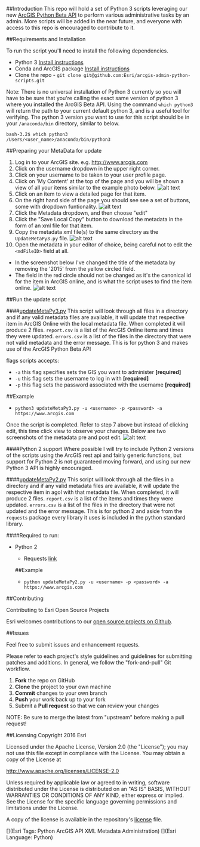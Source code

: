 
##Introduction
This repo will hold a set of Python 3 scripts leveraging our new [ArcGIS Python Beta API](https://developers.arcgis.com/python/) to perform various administrative tasks by an admin. More scripts will be added in the near future, and everyone with access to this repo is encouraged to contribute to it.

##Requirements and Installation

To run the script you'll need to install the following dependencies.

* Python 3 [Install instructions](https://www.continuum.io/downloads)
* Conda and ArcGIS package [Install instructions](https://developers.arcgis.com/python/guide/Install-and-set-up/)
* Clone the repo - ```git clone git@github.com:Esri/arcgis-admin-python-scripts.git```

Note: There is no universal installation of Python 3 currently so you will have to be sure that you're calling the exact same version of python 3 where you installed the ArcGIS Beta API. Using the command `which python3` will return the path to your current default python 3, and is a useful tool for verifying. The python 3 version you want to use for this script should be in your ```/anaconda/bin``` directory, similar to below.

```
bash-3.2$ which python3
/Users/<user_name>/anaconda/bin/python3
```

##Preparing your MetaData for update
1. Log in to your ArcGIS site.
	e.g. http://www.arcgis.com
1. Click on the username dropdown in the upper right corner.
1. Click on your username to be taken to your user profile page.
1. Click on 'My Content' at the top of the page and you will be shown a view of all your items similar to the example photo below.
![alt text](https://github.com/ArcGIS/python-admin/blob/master/images/2.png "My Content")
1. Click on an item to view a detailed page for that item.
1. On the right hand side of the page you should see see a set of buttons, some with dropdown funtionality.
 ![alt text](https://github.com/ArcGIS/python-admin/blob/master/images/3.png "detailed page")
1. Click the Metadata dropdown, and then choose "edit"
1. Click the "Save Local Copy" button to download the metadata in the form of an xml file for that item.
1. Copy the metadata xml file(s) to the same directory as the `UpdateMetaPy3.py` file.
![alt text](https://github.com/ArcGIS/python-admin/blob/master/images/4.png "save local copy example")
1. Open the metadata in your editor of choice, being careful not to edit the `<mdFileID>` field at all.
  *  In the screenshot below I've changed the title of the metadata by removing the '2015' from the yellow circled field.
  *  The field in the red circle should not be changed as it's the canonical id for the item in ArcGIS online, and is what the script uses to find the item online.
    ![alt text](https://github.com/ArcGIS/python-admin/blob/master/images/5.png "editing the metadata")



##Run the update script

####[updateMetaPy3.py](https://github.com/ArcGIS/python-admin/blob/master/updateMetaPy3.py)
This script will look through all files in a directory and if any valid metadata files are available, it will update that respective item in ArcGIS Online with the local metadata file. When completed it will produce 2 files. `report.csv` is a list of the ArcGIS Online items and times they were updated. `errors.csv` is a list of the files in the directory that were not valid metadata and the error message. This is for python 3 and makes use of the ArcGIS Python Beta API

flags scripts accepts:  
  * `-a` this flag specifies sets the GIS you want to administer __[required]__    
  * `-u` this flag sets the username to log in with __[required]__    
  * `-p` this flag sets the password associated with the username __[required]__    

##Example
* `python3 updateMetaPy3.py -u <username> -p <password> -a https://www.arcgis.com`

Once the script is completed. Refer to step 7 above but instead of clicking edit, this time click view to observe your changes. Below are two screenshots of the metadata pre and post edit.
![alt text](https://github.com/ArcGIS/python-admin/blob/master/images/6_7.jpg "before editing and after editing")



####Python 2 support
Where possible I will try to include Python 2 versions of the scripts using the ArcGIS rest api and fairly generic functions, but support for Python 2 is not guaranteed moving forward, and using our new Python 3 API is highly encouraged.

####[updateMetaPy2.py](https://github.com/ArcGIS/python-admin/blob/master/updateMetaPy2.py)
This script will look through all the files in a directory and if any valid metadata files are available, it will update the respective item in agol with that metadata file. When completed, it will produce 2 files. `report.csv` is a list of the items and times they were updated. `errors.csv` is a list of the files in the directory that were not updated and the error message. This is for python 2 and aside from the `requests` package every library it uses is included in the python standard library.

####Required to run:
* Python 2

  * Requests [link](http://docs.python-requests.org/en/master/)

  ##Example
  * `python updateMetaPy2.py -u <username> -p <password> -a https://www.arcgis.com`


##Contributing

Contributing to Esri Open Source Projects

Esri welcomes contributions to our [open source projects on Github](http://esri.github.io/).

##Issues

Feel free to submit issues and enhancement requests.

Please refer to each project's style guidelines and guidelines for submitting patches and additions. In general, we follow the "fork-and-pull" Git workflow.

 1. **Fork** the repo on GitHub
 2. **Clone** the project to your own machine
 3. **Commit** changes to your own branch
 4. **Push** your work back up to your fork
 5. Submit a **Pull request** so that we can review your changes

NOTE: Be sure to merge the latest from "upstream" before making a pull request!


##Licensing
Copyright 2016 Esri

Licensed under the Apache License, Version 2.0 (the "License");
you may not use this file except in compliance with the License.
You may obtain a copy of the License at

   http://www.apache.org/licenses/LICENSE-2.0

Unless required by applicable law or agreed to in writing, software
distributed under the License is distributed on an "AS IS" BASIS,
WITHOUT WARRANTIES OR CONDITIONS OF ANY KIND, either express or implied.
See the License for the specific language governing permissions and
limitations under the License.

A copy of the license is available in the repository's [license](https://github.com/ArcGIS/python-admin/blob/master/LICENSE) file.

[](Esri Tags: Python ArcGIS API XML Metadata Administration)
[](Esri Language: Python)
